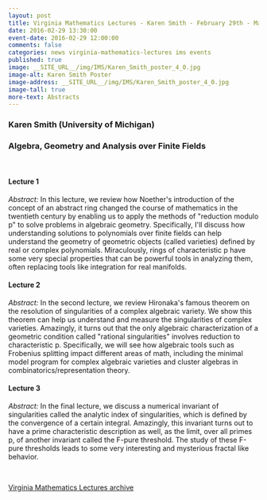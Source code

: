 ```yaml
---
layout: post
title: Virginia Mathematics Lectures - Karen Smith - February 29th - March 2nd, 2016
date: 2016-02-29 13:30:00
event-date: 2016-02-29 12:00:00
comments: false
categories: news virginia-mathematics-lectures ims events
published: true
image: __SITE_URL__/img/IMS/Karen_Smith_poster_4_0.jpg
image-alt: Karen Smith Poster
image-address: __SITE_URL__/img/IMS/Karen_Smith_poster_4_0.jpg
image-tall: true
more-text: Abstracts
---
```


<h3 class="mt-3 mb-4">Karen Smith (University of Michigan)</h3>

### Algebra, Geometry and Analysis over Finite Fields

<br>

<!--more-->

#### Lecture 1

*Abstract:* In this lecture, we review how Noether's introduction of the concept of an abstract ring changed the course of mathematics in the twentieth century by enabling us to apply the methods of  "reduction modulo p" to solve problems in algebraic geometry. Specifically, I'll discuss how understanding solutions to polynomials over finite fields can help understand the geometry of geometric objects (called varieties) defined by real or complex polynomials. Miraculously, rings of characteristic p have some very special properties that can be powerful tools in analyzing them, often replacing tools like integration for real manifolds.

#### Lecture 2

*Abstract:* In the second lecture, we review Hironaka's famous theorem on the resolution of singularities of a complex algebraic variety. We show this theorem can help us understand and measure the singularities of complex varieties. Amazingly, it turns out that the only algebraic characterization of a geometric condition called "rational singularities" involves reduction to characteristic p. Specifically, we will see how algebraic tools such as Frobenius splitting impact  different areas of math, including the minimal model program for complex algebraic varieties and cluster algebras in combinatorics/representation theory.



#### Lecture 3

*Abstract:* In the final lecture, we discuss a numerical invariant of singularities called the analytic index of singularities, which is defined by the convergence of a certain integral. Amazingly, this invariant turns out to have a prime characteristic description as well, as the limit, over all primes p, of another invariant called the F-pure threshold. The study of these F-pure thresholds leads to some very interesting and mysterious fractal like behavior.


<br>

[Virginia Mathematics Lectures archive]({{site.url}}/ims/lectures)
